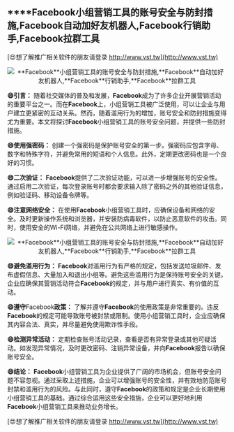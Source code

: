 ## ****Facebook**小组营销工具的账号安全与防封措施,**Facebook**自动加好友机器人,**Facebook**行销助手,**Facebook**拉群工具**

[😍想了解推广相关软件的朋友请登录 http://www.vst.tw](http://www.vst.tw)

 <center><img src="https://vst.tw/MP4/tuiguang/png/2.png" alt="**Facebook**小组营销工具的账号安全与防封措施,**Facebook**自动加好友机器人,**Facebook**行销助手,**Facebook**拉群工具"></center>

**😄引言：**
随着社交媒体的普及和发展，**Facebook**成为了许多企业开展营销活动的重要平台之一。而在**Facebook**上，小组营销工具被广泛使用，可以让企业与用户建立更紧密的互动关系。然而，随着滥用行为的增加，账号安全和防封措施变得尤为重要。本文将探讨**Facebook**小组营销工具的账号安全问题，并提供一些防封措施。

**😄使用强密码：**
创建一个强密码是保护账号安全的第一步。强密码应包含字母、数字和特殊字符，并避免常用的短语和个人信息。此外，定期更改密码也是一个良好的习惯。

**😄二次验证：**
**Facebook**提供了二次验证功能，可以进一步增强账号的安全性。通过启用二次验证，每次登录账号时都会要求输入除了密码之外的其他验证信息，例如验证码、移动设备令牌等。

**😄注意网络安全：**
在使用**Facebook**小组营销工具时，应确保设备和网络的安全。及时更新操作系统和浏览器，并安装防病毒软件，以防止恶意软件的攻击。同时，使用安全的Wi-Fi网络，并避免在公共网络上进行敏感操作。

 <center><img src="https://vst.tw/MP4/tuiguang/png/3.png" alt="**Facebook**小组营销工具的账号安全与防封措施,**Facebook**自动加好友机器人,**Facebook**行销助手,**Facebook**拉群工具"></center>

**😄避免滥用行为：**
**Facebook**对滥用行为有严格的规定，包括发送垃圾邮件、发布虚假信息、大量加入和退出小组等。避免这些滥用行为是保持账号安全的关键。企业应确保其营销活动符合**Facebook**的规定，并与用户进行真实、有价值的互动。

**😄遵守**Facebook**政策：**
了解并遵守**Facebook**的使用政策是非常重要的。违反**Facebook**的规定可能导致账号被封禁或限制。使用小组营销工具时，企业应确保其内容合法、真实，并尽量避免使用欺诈性手段。

**😄检测异常活动：**
定期检查账号活动记录，查看是否有异常登录或其他可疑活动。如发现异常情况，及时更改密码、注销异常设备，并向**Facebook**报告以确保账号安全。

**😄结论：**
**Facebook**小组营销工具为企业提供了广阔的市场机会，但账号安全问题不容忽视。通过采取上述措施，企业可以增强账号的安全性，并有效地防范账号封禁和滥用行为的风险。与此同时，遵守**Facebook**的政策和规定是企业长期使用小组营销工具的基础。通过综合运用这些安全措施，企业可以更好地利用**Facebook**小组营销工具来推动业务增长。

[😍想了解推广相关软件的朋友请登录 http://www.vst.tw](http://www.vst.tw)



